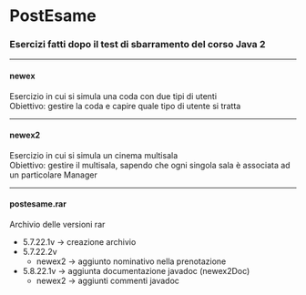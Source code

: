 # PostEsame

### Esercizi fatti dopo il test di sbarramento del corso Java 2

***

#### newex
Esercizio in cui si simula una coda con due tipi di utenti  
Obiettivo: gestire la coda e capire quale tipo di utente si tratta

***

#### newex2
Esercizio in cui si simula un cinema multisala  
Obiettivo: gestire il multisala, sapendo che ogni singola sala è associata ad un particolare Manager

***

#### postesame.rar
Archivio delle versioni rar
* 5.7.22.1v -> creazione archivio
* 5.7.22.2v
  * newex2 -> aggiunto nominativo nella prenotazione
* 5.8.22.1v -> aggiunta documentazione javadoc (newex2Doc)
  * newex2 -> aggiunti commenti javadoc
